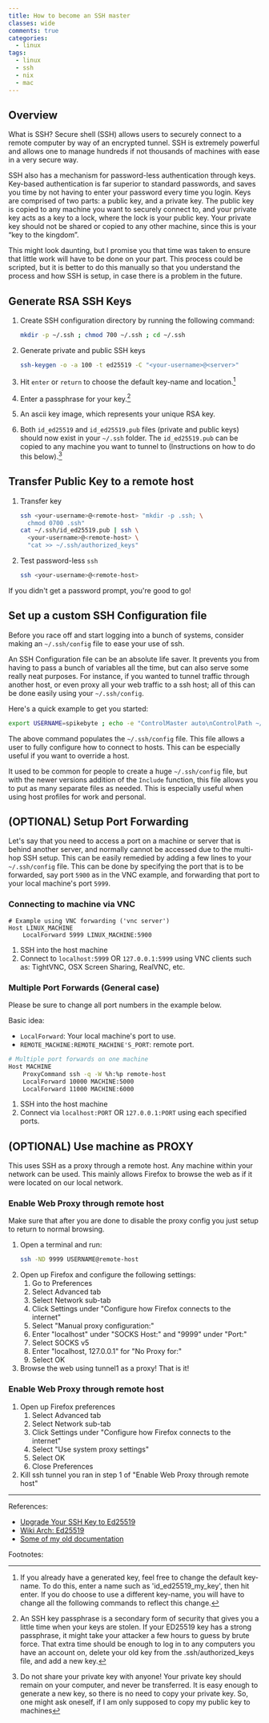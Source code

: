 ```yaml
---
title: How to become an SSH master
classes: wide
comments: true
categories:
  - linux
tags:
  - linux
  - ssh
  - nix
  - mac
---
```


## Overview

What is SSH? Secure shell (SSH) allows users to securely connect to a remote computer by way of an encrypted tunnel. SSH is extremely powerful and allows one to manage hundreds if not thousands of machines with ease in a very secure way.

SSH also has a mechanism for password-less authentication through keys. Key-based authentication is far superior to standard passwords, and saves you time by not having to enter your password every time you login. Keys are comprised of two parts: a public key, and a private key. The public key is copied to any machine you want to securely connect to, and your private key acts as a key to a lock, where the lock is your public key. Your private key should not be shared or copied to any other machine, since this is your “key to the kingdom”.

This might look daunting, but I promise you that time was taken to ensure that little work will have to be done on your part. This process could be scripted, but it is better to do this manually so that you understand the process and how SSH is setup, in case there is a problem in the future.

## Generate RSA SSH Keys

1. Create SSH configuration directory by running the following command:

    ``` bash
    mkdir -p ~/.ssh ; chmod 700 ~/.ssh ; cd ~/.ssh
    ```

2. Generate private and public SSH keys

    ``` bash
    ssh-keygen -o -a 100 -t ed25519 -C "<your-username>@<server>"
    ```

3. Hit `enter` or `return` to choose the default key-name and location.[^1]
4. Enter a passphrase for your key.[^2]
5. An ascii key image, which represents your unique RSA key.
6. Both `id_ed25519` and `id_ed25519.pub` files (private and public keys) should now exist in your `~/.ssh` folder. The `id_ed25519.pub` can be copied to any machine you want to tunnel to (Instructions on how to do this below).[^3]

## Transfer Public Key to a remote host

1. Transfer key

    ``` bash
    ssh <your-username>@<remote-host> "mkdir -p .ssh; \
      chmod 0700 .ssh"
    cat ~/.ssh/id_ed25519.pub | ssh \
      <your-username>@<remote-host> \
      "cat >> ~/.ssh/authorized_keys"
    ```
2. Test password-less `ssh`

    ``` bash
    ssh <your-username>@<remote-host>
    ```

If you didn't get a password prompt, you're good to go!

## Set up a custom SSH Configuration file

Before you race off and start logging into a bunch of systems, consider making an `~/.ssh/config` file to ease your use of ssh.

An SSH Configuration file can be an absolute life saver. It prevents you from having to pass a bunch of variables all the time, but can also serve some really neat purposes. For instance, if you wanted to tunnel traffic through another host, or even proxy all your web traffic to a ssh host; all of this can be done easily using your `~/.ssh/config`.

Here's a quick example to get you started:

```bash
export USERNAME=spikebyte ; echo -e "ControlMaster auto\nControlPath ~/.ssh/tmp/%h_%p_%r\n\nInclude ~/.ssh/config.d/*\n\nHost *\n  User $USERNAME\n\nForwardAgent yes" > ~/.ssh/config ; mkdir -p ~/.ssh/tmp/ ~/.ssh/config.d
```

The above command populates the `~/.ssh/config` file. This file allows a user to fully configure how to connect to hosts. This can be especially useful if you want to override a host.

It used to be common for people to create a huge `~/.ssh/config` file, but with the newer versions addition of the `Include` function, this file allows you to put as many separate files as needed. This is especially useful when using host profiles for work and personal.

## (OPTIONAL) Setup Port Forwarding

Let's say that you need to access a port on a machine or server that is behind another server, and normally cannot be accessed due to the multi-hop SSH setup. This can be easily remedied by adding a few lines to your `~/.ssh/config` file. This can be done by specifying the port that is to be forwarded, say port `5900` as in the VNC example, and forwarding that port to your local machine's port `5999`.

### Connecting to machine via VNC

```
# Example using VNC forwarding ('vnc server')
Host LINUX_MACHINE
	LocalForward 5999 LINUX_MACHINE:5900
```

1. SSH into the host machine
2. Connect to `localhost:5999` OR `127.0.0.1:5999` using VNC clients such as: TightVNC, OSX Screen Sharing, RealVNC, etc.

### Multiple Port Forwards (General case)

Please be sure to change all port numbers in the example below.

Basic idea:
  * `LocalForward`: Your local machine's port to use.
  * `REMOTE_MACHINE:REMOTE_MACHINE'S_PORT`: remote port.

``` bash
# Multiple port forwards on one machine
Host MACHINE
	ProxyCommand ssh -q -W %h:%p remote-host
	LocalForward 10000 MACHINE:5000
	LocalForward 11000 MACHINE:6000
```

1. SSH into the host machine
2. Connect via `localhost:PORT` OR `127.0.0.1:PORT` using each specified ports.

## (OPTIONAL) Use machine as PROXY

This uses SSH as a proxy through a remote host. Any machine within your network can be used. This mainly allows Firefox to browse the web as if it were located on our local network.

### Enable Web Proxy through remote host

Make sure that after you are done to disable the proxy config you just setup to return to normal browsing.

1. Open a terminal and run:
    ``` bash
    ssh -ND 9999 USERNAME@remote-host
    ```
2. Open up Firefox and configure the following settings:
    1. Go to Preferences
    2. Select Advanced tab
    3. Select Network sub-tab
    4. Click Settings under "Configure how Firefox connects to the internet"
    5. Select "Manual proxy configuration:"
    6. Enter "localhost" under "SOCKS Host:" and "9999" under "Port:"
    7. Select SOCKS v5
    8. Enter "localhost, 127.0.0.1" for "No Proxy for:"
    9. Select OK
3. Browse the web using tunnel1 as a proxy! That is it!

### Enable Web Proxy through remote host

1. Open up Firefox preferences
    1. Select Advanced tab
    2. Select Network sub-tab
    3. Click Settings under "Configure how Firefox connects to the internet"
    4. Select "Use system proxy settings"
    5. Select OK
    6. Close Preferences
2. Kill ssh tunnel you ran in step 1 of "Enable Web Proxy through remote host"

---

References:

* [Upgrade Your SSH Key to Ed25519](https://medium.com/risan/upgrade-your-ssh-key-to-ed25519-c6e8d60d3c54#:~:text=Some%20Ed25519%20Benefits&text=It's%20the%20EdDSA%20implementation%20using,key%20algorithm%20for%20SSH%20key.)
* [Wiki Arch: Ed25519](https://wiki.archlinux.org/index.php/SSH_keys#Ed25519)
* [Some of my old documentation](http://wiki.sista.arizona.edu/doku.php?id=information:ssh-tunnel)

Footnotes:

[^1]: If you already have a generated key, feel free to change the default key-name. To do this, enter a name such as 'id_ed25519_my_key', then hit enter. If you do choose to use a different key-name, you will have to change all the following commands to reflect this change.
[^2]: An SSH key passphrase is a secondary form of security that gives you a little time when your keys are stolen. If your ED25519 key has a strong passphrase, it might take your attacker a few hours to guess by brute force. That extra time should be enough to log in to any computers you have an account on, delete your old key from the .ssh/authorized_keys file, and add a new key.
[^3]: Do not share your private key with anyone! Your private key should remain on your computer, and never be transferred. It is easy enough to generate a new key, so there is no need to copy your private key. So, one might ask oneself, if I am only supposed to copy my public key to machines
